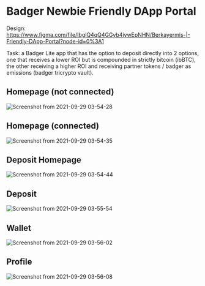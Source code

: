 # Badger Newbie Friendly DApp Portal

Design: https://www.figma.com/file/IbglQ4qQ4GGyb4iywEpNHN/Berkayermis-|-Friendly-DApp-Portal?node-id=0%3A1

Task: a Badger Lite app that has the option to deposit directly into 2 options, one that receives a lower ROI but is compounded in strictly bitcoin (ibBTC), the other receiving a higher ROI and receiving partner tokens / badger as emissions (badger tricrypto vault).

## Homepage (not connected)

![Screenshot from 2021-09-29 03-54-28](https://user-images.githubusercontent.com/67913214/135185159-69de4898-98df-488e-ae9a-0e6abeb6029c.png)

## Homepage (connected)

![Screenshot from 2021-09-29 03-54-35](https://user-images.githubusercontent.com/67913214/135185164-2ea3837d-8ae2-4a26-a9f8-8662e1ef7d25.png)

## Deposit Homepage
![Screenshot from 2021-09-29 03-54-44](https://user-images.githubusercontent.com/67913214/135185169-af75563a-507d-4050-b64d-0601c6666605.png)

## Deposit
![Screenshot from 2021-09-29 03-55-54](https://user-images.githubusercontent.com/67913214/135185172-749590cc-d37b-4c91-a403-3fdce1c8e9d3.png)

## Wallet
![Screenshot from 2021-09-29 03-56-02](https://user-images.githubusercontent.com/67913214/135185179-907a6c5b-0e0f-4fc2-9e89-3b577ff54332.png)

## Profile
![Screenshot from 2021-09-29 03-56-08](https://user-images.githubusercontent.com/67913214/135185182-65bd6e44-895a-4bb7-a46b-f9b4e1911d22.png)
